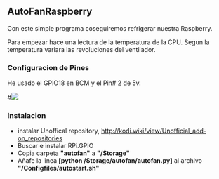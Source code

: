 ## AutoFanRaspberry
Con este simple programa coseguiremos refrigerar nuestra Raspberry.

Para empezar hace una lectura de la temperatura de la CPU.
Segun la temperatura variara las revoluciones del ventilador.

### Configuracion de Pines
He usado el GPIO18 en BCM y el Pin# 2 de 5v.

#![](https://lh6.googleusercontent.com/eWESIuflT7q0pWbRIgwDWgngNDqBSXE4pofI1MhxQ9gXC6f2Ns72n9N4-fiVfJcBkv_9ic84v2k0tNs=w1422-h923-rw)

### Instalacion

- instalar Unoffical repository, http://kodi.wiki/view/Unofficial_add-on_repositories
- Buscar e instalar RPi.GPIO
- Copia carpeta **"autofan"** a **"/Storage"**
- Añafe la linea **[python /Storage/autofan/autofan.py]** al archivo **"/Configfiles/autostart.sh"**


